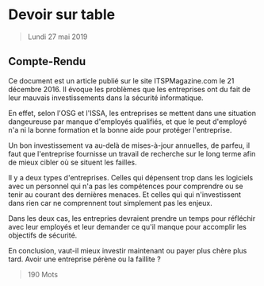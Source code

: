 # Devoir sur table
> Lundi 27 mai 2019

## Compte-Rendu

Ce document est un article publié sur le site ITSPMagazine.com le 21 décembre 2016. Il évoque les problèmes que les entreprises ont du fait de leur mauvais investissements dans la sécurité informatique.

En effet, selon l'OSG et l'ISSA, les entreprises se mettent dans une situation dangeureuse par manque d'employés qualifiés,  et que le peut d'employé n'a ni la bonne formation et la bonne aide pour protéger l'entreprise.   

Un bon investissement va au-delà de mises-à-jour annuelles, de parfeu, il faut que l'entreprise fournisse un travail de recherche sur le long terme afin de mieux cibler où se situent les failles.

Il y a deux types d'entreprises. Celles qui dépensent trop dans les logiciels avec un personnel qui n'a pas les compétences pour comprendre ou se tenir au courant des dernières menaces. Et celles qui qui n'investissent dans rien car ne comprennent tout simplement pas les enjeux.   

Dans les deux cas, les entrepries devraient prendre un temps pour réfléchir avec leur employés et leur demander ce qu'il manque pour accomplir les objectifs de sécurité.

En conclusion, vaut-il mieux investir maintenant ou payer plus chère plus tard. Avoir une entreprise pérène ou la faillite ?


> 190 Mots
